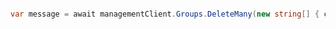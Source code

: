 ```python

```

```csharp
var message = await managementClient.Groups.DeleteMany(new string[] { code });
```
